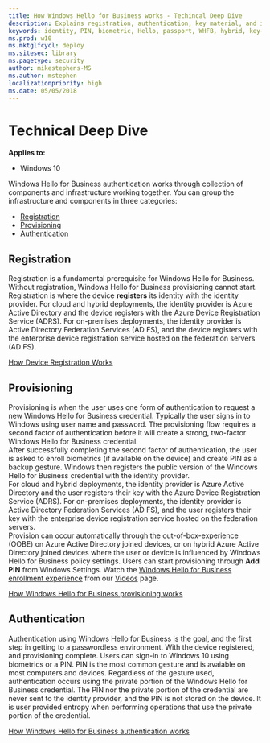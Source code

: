 ```yaml
---
title: How Windows Hello for Business works - Techincal Deep Dive
description: Explains registration, authentication, key material, and infrastructure for Windows Hello for Business.
keywords: identity, PIN, biometric, Hello, passport, WHFB, hybrid, key-trust, works 
ms.prod: w10
ms.mktglfcycl: deploy
ms.sitesec: library
ms.pagetype: security
author: mikestephens-MS
ms.author: mstephen
localizationpriority: high
ms.date: 05/05/2018
---
```

# Technical Deep Dive

**Applies to:**
-   Windows 10

Windows Hello for Business authentication works through collection of components and infrastructure working together.  You can group the infrastructure and components in three categories:
- [Registration](#Registration)
- [Provisioning](#Provisioning)
- [Authentication](#Authentication)

## Registration

Registration is a fundamental prerequisite for Windows Hello for Business.  Without registration, Windows Hello for Business provisioning cannot start.  Registration is where the device **registers** its identity with the identity provider.  For cloud and hybrid deployments, the identity provider is Azure Active Directory and the device registers with the Azure Device Registration Service (ADRS).  For on-premises deployments, the identity provider is Active Directory Federation Services (AD FS), and the device registers with the enterprise device registration service hosted on the federation servers (AD FS). 

[How Device Registration Works](hello-how-it-works-device-registration.md)


## Provisioning

Provisioning is when the user uses one form of authentication to request a new Windows Hello for Business credential.  Typically the user signs in to Windows using user name and password.  The provisioning flow requires a second factor of authentication before it will create a strong, two-factor Windows Hello for Business credential.<br>
After successfully completing the second factor of authentication, the user is asked to enroll biometrics (if available on the device) and create PIN as a backup gesture.  Windows then registers the public version of the Windows Hello for Business credential with the identity provider.<br>
For cloud and hybrid deployments, the identity provider is Azure Active Directory and the user registers their key with the Azure Device Registration Service (ADRS).  For on-premises deployments, the identity provider is Active Directory Federation Services (AD FS), and the user registers their key with the enterprise device registration service hosted on the federation servers.<br>
Provision can occur automatically through the out-of-box-experience (OOBE) on Azure Active Directory joined devices, or on hybrid Azure Active Directory joined devices where the user or device is influenced by Windows Hello for Business policy settings.  Users can start provisioning through **Add PIN** from Windows Settings.  Watch the [Windows Hello for Business enrollment experience](hello-videos.md#windows-hello-for-business-user-enrollment-experience) from our [Videos](hello-videos.md) page.

[How Windows Hello for Business provisioning works](hello-how-it-works-provisioning.md)

## Authentication

Authentication using Windows Hello for Business is the goal, and the first step in getting to a passwordless environment.  With the device registered, and provisioning complete. Users can sign-in to Windows 10 using biometrics or a PIN.  PIN is the most common gesture and is avaiable on most computers and devices.  Regardless of the gesture used, authentication occurs using the private portion of the Windows Hello for Business credential.  The PIN nor the private portion of the credential are never sent to the identity provider, and the PIN is not stored on the device.  It is user provided entropy when performing operations that use the private portion of the credential.

[How Windows Hello for Business authentication works](hello-how-it-works-authentication.md)